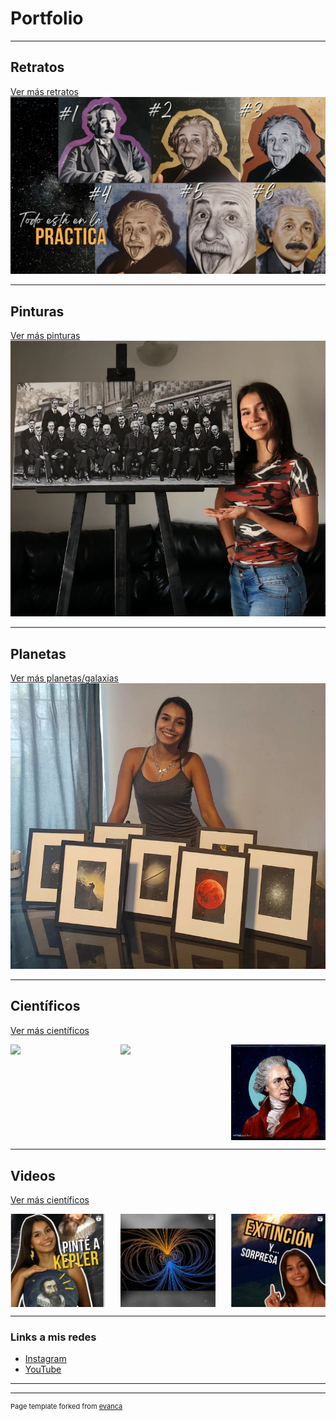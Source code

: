 # Portfolio

---

## Retratos

[Ver más retratos](/cienciaenarte/sample_page)
<img src="images/dummy_thumbnail.jpg?raw=true"/>

---
## Pinturas
[Ver más pinturas](/cienciaenarte/sample_page)
<img src="images/solvay.png?raw=true"/>

---
## Planetas
[Ver más planetas/galaxias](/cienciaenarte/sample_page)
<img src="images/planetas.jpg?raw=true"/>


---
## Científicos
[Ver más científicos](/cienciaenarte/sample_page)
<div style="display: flex; justify-content: space-between;">
    <img src="images/sagan.png?raw=true" style="width: 30%;" />
    <img src="images/Maxwell.jpg?raw=true" style="width: 30%;" />
    <img src="images/Herschel.jpg?raw=true" style="width: 30%;" />
</div>

---
## Videos 
[Ver más científicos](/cienciaenarte/videos)
<div style="display: flex; justify-content: space-between;">
    <img src="images/pinte_a_Kepler.png?raw=true" style="width: 30%;" />
    <img src="images/magma_campos_magneticos.png?raw=true" style="width: 30%;" />
    <img src="images/extincion_y_sorpresa.png?raw=true" style="width: 30%;" />
</div>


---

### Links a mis redes

- [Instagram](https://www.instagram.com/cienciaenarte/)
- [YouTube](https://www.youtube.com/channel/UC45JuojWPjY92isuQCyKIdQ)

---




---
<p style="font-size:11px">Page template forked from <a href="https://github.com/evanca/quick-portfolio">evanca</a></p>
<!-- Remove above link if you don't want to attibute -->
